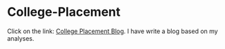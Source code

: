 # College-Placement
Click on the link:
[College Placement Blog]([https://medium.com/@jayeshgupta995/sports-analytics-using-sql-3b535466e207](https://medium.com/@jayeshgupta995/college-placement-e6a1618710b4)).
I have write a blog based on my analyses.
